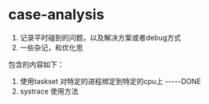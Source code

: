 # case-analysis
1. 记录平时碰到的问题，以及解决方案或者debug方式
2. 一些杂记，和优化思

包含的内容如下：
1. 使用taskset 对特定的进程绑定到特定的cpu上 -----DONE
2. systrace 使用方法
